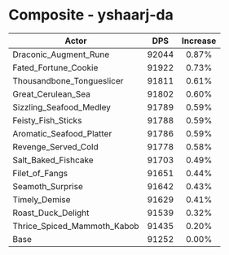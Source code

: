 # Composite - yshaarj-da
| Actor | DPS | Increase |
|---|:---:|:---:|
|Draconic_Augment_Rune|92044|0.87%|
|Fated_Fortune_Cookie|91922|0.73%|
|Thousandbone_Tongueslicer|91811|0.61%|
|Great_Cerulean_Sea|91802|0.60%|
|Sizzling_Seafood_Medley|91789|0.59%|
|Feisty_Fish_Sticks|91788|0.59%|
|Aromatic_Seafood_Platter|91786|0.59%|
|Revenge_Served_Cold|91778|0.58%|
|Salt_Baked_Fishcake|91703|0.49%|
|Filet_of_Fangs|91651|0.44%|
|Seamoth_Surprise|91642|0.43%|
|Timely_Demise|91629|0.41%|
|Roast_Duck_Delight|91539|0.32%|
|Thrice_Spiced_Mammoth_Kabob|91435|0.20%|
|Base|91252|0.00%|
